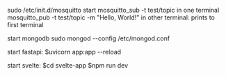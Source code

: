 sudo /etc/init.d/mosquitto start
mosquitto_sub -t test/topic in one terminal
mosquitto_pub -t test/topic -m "Hello, World!" in other terminal: prints to first terminal
 
start mongodb
sudo mongod --config /etc/mongod.conf

start fastapi: $uvicorn app:app --reload

start svelte: $cd svelte-app  $npm run dev
